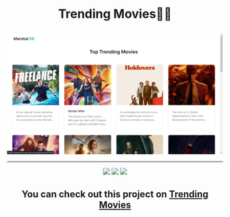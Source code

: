 # <p align="center">Trending Movies🌟🍿</p>

<img src="public/Screenshot (37).png"/>
<hr/>

<section width="100%" display="flex" align="center" justify-content="center" gap="2rem">

<img src="https://img.shields.io/badge/Next_js-666?style=for-the-badge&logo=next.js&logoColor=white%22"/>
<img src="https://img.shields.io/badge/Tailwind_CSS-38B2AC?style=for-the-badge&logo=tailwind-css&logoColor=white"/>
<img src="https://img.shields.io/badge/Vite-B73BFE?style=for-the-badge&logo=vite&logoColor=FFD62E"/>
</section>

## <p align="center">You can check out this project on [Trending Movies](https://trending-movies-tau.vercel.app/)</p>




